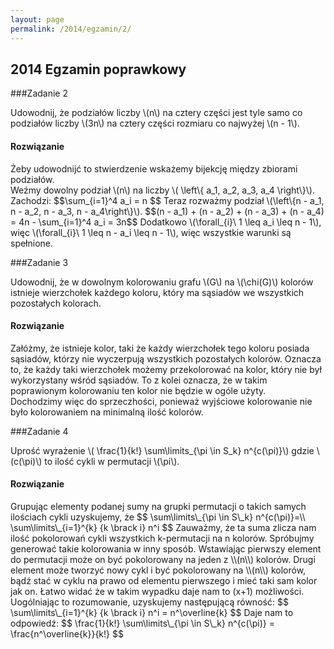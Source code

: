 ```yaml
---
layout: page
permalink: /2014/egzamin/2/
---
```


## 2014 Egzamin poprawkowy

###Zadanie 2

Udowodnij, że podziałów liczby \\(n\\) na cztery części jest tyle samo co podziałów
liczby \\(3n\\) na cztery części rozmiaru co najwyżej \\(n - 1\\).

<div data-collapse>
  <h4 class="collapsible">Rozwiązanie</h4>
  <div class="solution">
    <p>
      Żeby udowodnijć to stwierdzenie wskażemy bijekcję między zbiorami podziałów.<br/>
      Weźmy dowolny podział \(n\) na liczby \( \left\{ a_1, a_2, a_3, a_4 \right\}\). Zachodzi:
      $$\sum_{i=1}^4 a_i = n $$
      Teraz rozważmy podział \(\left\{n - a_1, n - a_2, n - a_3, n - a_4\right\}\).
      $$(n - a_1) + (n - a_2) + (n - a_3) + (n - a_4) = 4n - \sum_{i=1}^4 a_i = 3n$$
      Dodatkowo \(\forall_{i}\ 1 \leq a_i \leq n - 1\), więc \(\forall_{i}\ 1 \leq n - a_i \leq n - 1\),
      więc wszystkie warunki są spełnione.
    </p>
  </div>
</div>

###Zadanie 3

Udowodnij, że w dowolnym kolorowaniu grafu \\(G\\) na \\(\chi(G)\\) kolorów istnieje wierzchołek każdego koloru, który ma sąsiadów we wszystkich pozostałych kolorach. 

<div data-collapse>
  <h4 class="collapsible">Rozwiązanie</h4>
  <div class="solution">
    <p>
	Załóżmy, że istnieje kolor, taki że każdy wierzchołek tego koloru posiada sąsiadów, którzy nie wyczerpują wszystkich pozostałych kolorów.
	Oznacza to, że każdy taki wierzchołek możemy przekolorować na kolor, który nie był wykorzystany wśród sąsiadów. 
	To z kolei oznacza, że w takim poprawionym kolorowaniu ten kolor nie będzie w ogóle użyty. <br/>
	Dochodzimy więc do sprzeczhości, ponieważ wyjściowe kolorowanie nie było kolorowaniem na minimalną ilość kolorów.	
    </p>
  </div>
</div>

###Zadanie 4

Uprość wyrażenie \\( \frac{1}{k!} \sum\limits\_{\pi \in S\_k} n^{c(\pi)}\\) gdzie \\(c(\pi)\\) to ilość cykli w permutacji \\(\pi\\).
<div data-collapse>
  <h4 class="collapsible">Rozwiązanie</h4>
  <div class="solution">
    <p>
	Grupując elementy podanej sumy na grupki permutacji o takich samych ilościach cykli uzyskujemy, że
	$$ \sum\limits\_{\pi \in S\_k} n^{c(\pi)}=\\
	  \sum\limits\_{i=1}^{k} {k \brack i} n^i   $$
	Zauważmy, że ta suma zlicza nam ilość pokolorowań cykli wszystkich k-permutacji na n kolorów. 
	Spróbujmy generować takie kolorowania w inny sposób. Wstawiając pierwszy element do permutacji może on być pokolorowany na jeden z \\(n\\) kolorów. 
	Drugi element może tworzyć nowy cykl i być pokolorowany na \\(n\\) kolorów, bądź stać w cyklu na prawo od elementu pierwszego i mieć taki sam kolor jak on.
	Łatwo widać że w takim wypadku daje nam to (x+1) możliwości. Uogólniając to rozumowanie, uzyskujemy następującą równość:
	$$   \sum\limits\_{i=1}^{k} {k \brack i} n^i =  n^\overline{k} $$
	Daje nam to odpowiedź:
$$ 	\frac{1}{k!} \sum\limits\_{\pi \in S\_k} n^{c(\pi)} = \frac{n^\overline{k}}{k!} $$
	 </p>
  </div>
</div>
